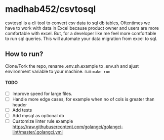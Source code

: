 # madhab452/csvtosql

csvtosql is a cli tool to convert csv data to sql db tables,
Oftentimes we have to work with data in Excel because product owner and users are more comfortable with excel. But, for a developer like me feel more comfortable to run sql queries. This will automate your data migration from excel to sql.

## How to run?

Clone/Fork the repo, rename .env.sh.example to .env.sh and ajust environment variable to your machine.
run `make run `

#### TODO

- [ ] Improve speed for large files.
- [ ] Handle more edge cases, for example when no of cols is greater than header
- [ ] Add tests
- [ ] Add mysql as optional db
- [ ] Customize linter rule
	example https://raw.githubusercontent.com/golangci/golangci-lint/master/.golangci.yml
